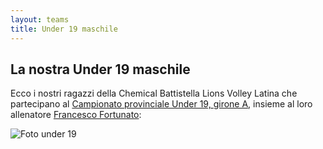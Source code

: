```yaml
---
layout: teams
title: Under 19 maschile
---
```


## La nostra Under 19 maschile

Ecco i nostri ragazzi della Chemical Battistella Lions Volley Latina che partecipano al [Campionato provinciale Under 19, girone A](https://fipavonline.it/main/classifica/41371), insieme al loro allenatore [Francesco Fortunato](https://it.wikipedia.org/wiki/Francesco_Fortunato):

![Foto under 19](../img/foto_under19M.jpeg)
